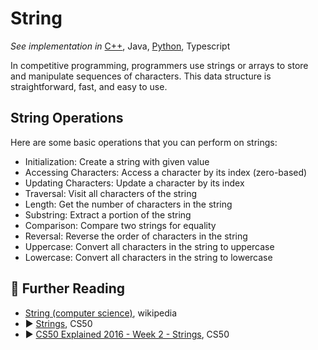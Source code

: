 # String

*See implementation in* 
[C++](/concepts/cpp/string/README.md), 
Java, 
[Python](/concepts/python/string/README.md),
Typescript

In competitive programming, programmers use strings or arrays to store and manipulate sequences of characters. This data structure is straightforward, fast, and easy to use. 

## String Operations

Here are some basic operations that you can perform on strings:

* Initialization: Create a string with given value
* Accessing Characters: Access a character by its index (zero-based)
* Updating Characters: Update a character by its index
* Traversal: Visit all characters of the string
* Length: Get the number of characters in the string
* Substring: Extract a portion of the string
* Comparison: Compare two strings for equality
* Reversal: Reverse the order of characters in the string
* Uppercase: Convert all characters in the string to uppercase
* Lowercase: Convert all characters in the string to lowercase

## 🔗 Further Reading

* [String (computer science)](https://en.wikipedia.org/wiki/String_(computer_science)), wikipedia
* ▶️ [Strings](https://youtu.be/tI_tIZFyKBw?t=5369), CS50
* ▶️ [CS50 Explained 2016 - Week 2 - Strings](https://www.youtube.com/watch?v=XLd2C9bF6_Q&ab_channel=CS50), CS50